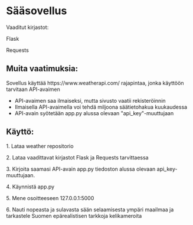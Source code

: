 <H1>Sääsovellus</H1>
<p>Vaaditut kirjastot:</p>
<p>Flask</p>
<p>Requests</p>

<H2>Muita vaatimuksia:</H2>
<p>Sovellus käyttää https://www.weatherapi.com/ rajapintaa, jonka käyttöön tarvitaan API-avaimen</p>
<ul>
  <li>API-avaimen saa ilmaiseksi, mutta sivusto vaatii rekisteröinnin</li>
  <li>Ilmaisella API-avaimella voi tehdä miljoona säätietohakua kuukaudessa</li>
  <li>API-avain syötetään app.py alussa olevaan "api_key"-muuttujaan</li>
</ul> 

<H2>Käyttö:</H2> 
<p>1. Lataa weather repositorio</p>
<p>2. Lataa vaadittavat kirjastot Flask ja Requests tarvittaessa</p>
<p>3. Kirjoita saamasi API-avain app.py tiedoston alussa olevaan api_key-muuttujaan.
<p>4. Käynnistä app.py</p>
<p>5. Mene osoitteeseen 127.0.0.1:5000</p>
<p>6. Nauti nopeasta ja sulavasta sään selaamisesta ympäri maailmaa ja tarkastele Suomen epärealistisen tarkkoja kelikameroita</p>

